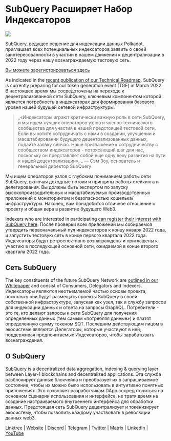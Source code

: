 # SubQuery Расширяет Набор Индексаторов

![](https://miro.medium.com/max/1400/1*qa014uV1jHA2WTVhUadrdA.png)

SubQuery, ведущее решение для индексации данных Polkadot, приглашает всех потенциальных индексаторов заявить о своей заинтересованности в участии в нашем движении к децентрализации в 2022 году через нашу вознаграждаемую тестовую сеть.

[Вы можете зарегистрироваться здесь](https://forms.gle/RyXyhb8T9Gxkwi7R9)

As indicated in the [recent publication of our Technical Roadmap](./20211029-roadmap-october.md), SubQuery is currently preparing for our token generation event (TGE) in March 2022. В настоящее время мы сосредоточены на переходе к децентрализованной сети SubQuery, ключевым компонентом которой является потребность в индексаторах для формирования базового уровня нашей будущей сетевой инфраструктуры.

> _«Индексаторы играют критически важную роль в сети SubQuery, и мы ищем лучших операторов узлов и членов технического сообщества для участия в нашей предстоящей тестовой сети. Если вы хотите сотрудничать с нами в создании, улучшении и масштабировании будущего децентрализованных данных, подайте заявку сейчас. Наше приглашение к сотрудничеству с сообществом индексаторов - потрясающий шаг для нас, поскольку он представляет собой еще одну веху развития на пути к нашей децентрализации», _ — Сэм Зоу, основатель и генеральный директор SubQuery

Мы ищем операторов узлов с глубоким пониманием работы сети SubQuery, включая доходные потоки и принципы работы стейкинга и делегирования. Вы должны быть экспертом по запуску высокопроизводительных и масштабируемых производственных приложений с мониторингом и безопасностью кошелька/инфраструктуры. Наконец, вам понадобится отличное отношение к проекту и общая вера в развитие будущего Web3.

Indexers who are interested in participating [can register their interest with SubQuery here](https://forms.gle/RyXyhb8T9Gxkwi7R9). После проверки всех приложений мы собираемся утвердить первоначальный пул индексаторов к концу января 2022 года, и запустить тестовую сеть в конце первого квартала 2022 года. Индексаторы будут ретроспективно вознаграждены и приглашены к участию в последующей основной сети, ожидаемой в конце второго квартала 2022 года.

## Сеть SubQuery

The key constituents of the future SubQuery Network are [outlined in our Whitepaper](https://static.subquery.network/whitepaper.pdf) and consist of Consumers, Delegators and Indexers. Индексаторы являются неотъемлемой частью основы проекта, поскольку они будут размещать проекты SubQuery в своей собственной инфраструктуре, запуская как узел, так и службу запросов для индексации данных и ответа на запросы GraphQL. Потребители - это те, кто делают запросы к сети SubQuery для получения определенных данных (тем самым «потребляя данные») и платят определенную сумму токеном SQT. Последним действующим лицом в экосистеме являются Делегаторы, которые участвуют в ней, поддерживая предпочитаемых Индексаторов, чтобы зарабатывать вознаграждения.

## О SubQuery

[SubQuery](https://subquery.network/) is a decentralized data aggregation, indexing & querying layer between Layer-1 blockchains and decentralized applications. Эта служба разблокирует данные блокчейна и преобразует их в запрашиваемое состояние, чтобы их можно было использовать в интуитивно понятных приложениях. Это позволяет разработчикам DApp сосредоточиться на основном сценарии использования и интерфейсе, не тратя время на создание настраиваемого внутреннего интерфейса для обработки данных. Предстоящая сеть SubQuery децентрализует и токенизирует экосистему, чтобы позволить каждому участвовать в революции данных web3.

​​[Linktree](https://linktr.ee/subquerynetwork) | [Website](https://subquery.network/) | [Discord](https://discord.com/invite/78zg8aBSMG) | [Telegram](https://t.me/subquerynetwork) | [Twitter](https://twitter.com/subquerynetwork) | [Matrix](https://matrix.to/#/#subquery:matrix.org) | [LinkedIn](https://www.linkedin.com/company/subquery) | [YouTube](https://www.youtube.com/channel/UCi1a6NUUjegcLHDFLr7CqLw)
